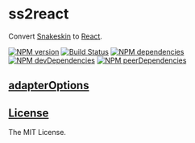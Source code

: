 ss2react
========

Convert [Snakeskin](https://github.com/SnakeskinTpl/Snakeskin) to [React](https://facebook.github.io/react).

[![NPM version](http://img.shields.io/npm/v/ss2react.svg?style=flat)](http://badge.fury.io/js/ss2react)
[![Build Status](http://img.shields.io/travis/SnakeskinTpl/ss2react.svg?style=flat&branch=master)](https://travis-ci.org/SnakeskinTpl/ss2react)
[![NPM dependencies](http://img.shields.io/david/SnakeskinTpl/ss2react.svg?style=flat)](https://david-dm.org/SnakeskinTpl/ss2react)
[![NPM devDependencies](http://img.shields.io/david/dev/SnakeskinTpl/ss2react.svg?style=flat)](https://david-dm.org/SnakeskinTpl/ss2react?type=dev)
[![NPM peerDependencies](http://img.shields.io/david/peer/SnakeskinTpl/ss2react.svg?style=flat)](https://david-dm.org/SnakeskinTpl/ss2react?type=peer)

## [adapterOptions](https://babeljs.io/docs/usage/api)
## [License](https://github.com/SnakeskinTpl/ss2react/blob/master/LICENSE)

The MIT License.

